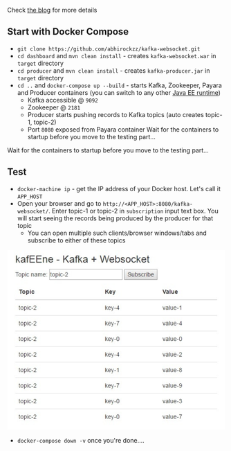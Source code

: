 Check [the blog](https://abhirockzz.wordpress.com/2017/05/22/kafeene-1-websocket-kafka) for more details

## Start with Docker Compose

- `git clone https://github.com/abhirockzz/kafka-websocket.git`
- `cd dashboard` and `mvn clean install` - creates `kafka-websocket.war` in `target` directory
- `cd producer` and `mvn clean install` - creates `kafka-producer.jar` in `target` directory
- `cd ..` and `docker-compose up --build` - starts Kafka, Zookeeper, Payara and Producer containers (you can switch to any other [Java EE runtime](https://github.com/abhirockzz/kafka-websocket/blob/master/dashboard/Dockerfile#L1))
	- Kafka accessible @ `9092`
	- Zookeeper @ `2181`
	- Producer starts pushing records to Kafka topics (auto creates topic-1, topic-2)
	- Port `8080` exposed from Payara container
Wait for the containers to startup before you move to the testing part...

Wait for the containers to startup before you move to the testing part...

## Test

- `docker-machine ip` - get the IP address of your Docker host. Let's call it `APP_HOST`
- Open your browser and go to `http://<APP_HOST>:8080/kafka-websocket/`. Enter topic-1 or topic-2 in `subscription` input text box. You will start seeing the records being produced by the producer for that topic
	- You can open multiple such clients/browser windows/tabs and subscribe to either of these topics

![](dashboard.jpg)

- `docker-compose down -v` once you're done....

